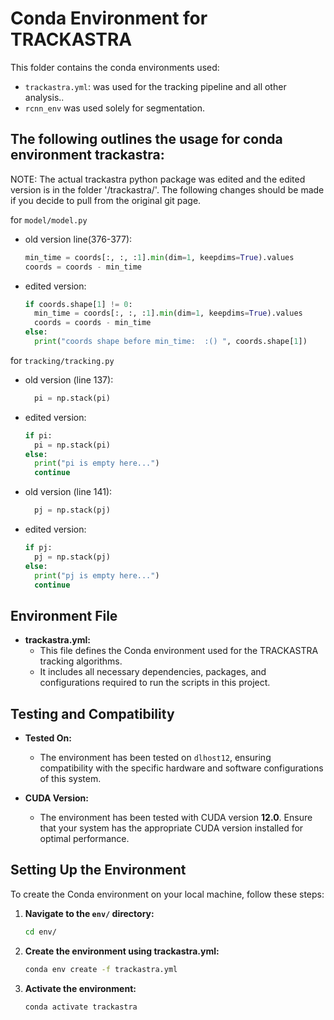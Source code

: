 # Conda Environment for TRACKASTRA

This folder contains the conda environments used: 
 - `trackastra.yml`: was used for the tracking pipeline and all other analysis.. 
 - `rcnn_env` was used solely for segmentation. 

## The following outlines the usage for conda environment trackastra: 

NOTE: The actual trackastra python package was edited and the edited version is in the folder '/trackastra/'. The following changes should be made if you decide to pull from the original git page. 

for `model/model.py`

  - old version line(376-377): 
    ```python
    min_time = coords[:, :, :1].min(dim=1, keepdims=True).values
    coords = coords - min_time
    ```
  
  - edited version: 
    ```python
    if coords.shape[1] != 0:
      min_time = coords[:, :, :1].min(dim=1, keepdims=True).values
      coords = coords - min_time
    else: 
      print("coords shape before min_time:  :() ", coords.shape[1])
    ```
for `tracking/tracking.py`
  - old version (line 137): 
    ```python
      pi = np.stack(pi)
    ```
  - edited version: 
    ```python
    if pi: 
      pi = np.stack(pi)
    else: 
      print("pi is empty here...")
      continue
    ```
  - old version (line 141): 
    ```python
      pj = np.stack(pj)
    ```
  - edited version: 
    ```python
    if pj: 
      pj = np.stack(pj)
    else: 
      print("pj is empty here...")
      continue
    ```

## Environment File

- **trackastra.yml:** 
  - This file defines the Conda environment used for the TRACKASTRA tracking algorithms.
  - It includes all necessary dependencies, packages, and configurations required to run the scripts in this project.

## Testing and Compatibility

- **Tested On:**
  - The environment has been tested on `dlhost12`, ensuring compatibility with the specific hardware and software configurations of this system.

- **CUDA Version:**
  - The environment has been tested with CUDA version **12.0**. Ensure that your system has the appropriate CUDA version installed for optimal performance.

## Setting Up the Environment

To create the Conda environment on your local machine, follow these steps:

1. **Navigate to the `env/` directory:**
   ```bash
   cd env/

2. **Create the environment using trackastra.yml:**
    ```bash
    conda env create -f trackastra.yml
3. **Activate the environment:**
    ```bash
    conda activate trackastra
